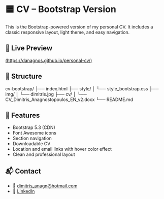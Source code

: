 # 🟦 CV – Bootstrap Version

This is the Bootstrap-powered version of my personal CV. It includes a classic responsive layout, light theme, and easy navigation.

## 🚀 Live Preview

[(https://danagnos.github.io/personal-cv/)](https://danagnos.github.io/personal-cv/)

## 📁 Structure

cv-bootstrap/ 
├── index.html 
├── style/ 
│   └── style_bootstrap.css 
├── img/ 
│   └── dimitris.jpg 
├── cv/ 
│   └── CV_Dimitris_Anagnostopoulos_EN_v2.docx 
└── README.md


## 🎯 Features

- Bootstrap 5.3 (CDN)
- Font Awesome icons
- Section navigation
- Downloadable CV
- Location and email links with hover color effect
- Clean and professional layout

## 📬 Contact

- 📧 [dimitris_anagn@hotmail.com](mailto:dimitris_anagn@hotmail.com)
- 🔗 [LinkedIn](https://www.linkedin.com/in/dimitris-anagnostopoulos93)
